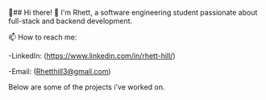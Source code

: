 👋## Hi there! 👋
I'm Rhett, a software engineering student passionate about full-stack and backend development.

📫 How to reach me:

-LinkedIn: (https://www.linkedin.com/in/rhett-hill/)

-Email: (Rhetthill3@gmail.com)

Below are some of the projects i've worked on.






<!--
**RhettHill/RhettHill** is a ✨ _special_ ✨ repository because its `README.md` (this file) appears on your GitHub profile.

Here are some ideas to get you started:

- 🔭 I’m currently working on ...
- 🌱 I’m currently learning ...
- 👯 I’m looking to collaborate on ...
- 🤔 I’m looking for help with ...
- 💬 Ask me about ...
- 📫 How to reach me: ...
- 😄 Pronouns: ...
- ⚡ Fun fact: ...
-->
